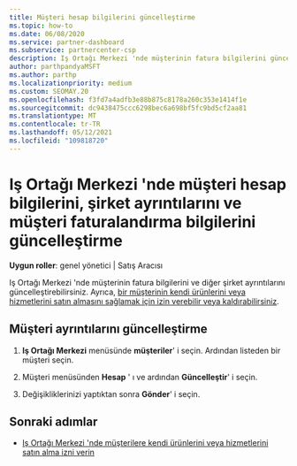 ```yaml
---
title: Müşteri hesap bilgilerini güncelleştirme
ms.topic: how-to
ms.date: 06/08/2020
ms.service: partner-dashboard
ms.subservice: partnercenter-csp
description: Iş Ortağı Merkezi 'nde müşterinin fatura bilgilerini güncelleştirmeyi veya şirket ayrıntılarının nasıl güncelleştireceğinizi öğrenin.
author: parthpandyaMSFT
ms.author: parthp
ms.localizationpriority: medium
ms.custom: SEOMAY.20
ms.openlocfilehash: f3fd7a4adfb3e88b875c8178a260c353e1414f1e
ms.sourcegitcommit: dc9438475ccc6298bec6a698bf5fc9bd5cf2aa81
ms.translationtype: MT
ms.contentlocale: tr-TR
ms.lasthandoff: 05/12/2021
ms.locfileid: "109818720"
---
```

# <a name="update-customer-account-info-company-details-and-customer-billing-information-in-partner-center"></a>Iş Ortağı Merkezi 'nde müşteri hesap bilgilerini, şirket ayrıntılarını ve müşteri faturalandırma bilgilerini güncelleştirme

**Uygun roller**: genel yönetici | Satış Aracısı

Iş Ortağı Merkezi 'nde müşterinin fatura bilgilerini ve diğer şirket ayrıntılarını güncelleştirebilirsiniz. Ayrıca, [bir müşterinin kendi ürünlerini veya hizmetlerini satın almasını sağlamak için izin verebilir veya kaldırabilirsiniz](give-customers-permission.md).

## <a name="update-customer-details"></a>Müşteri ayrıntılarını güncelleştirme

1. **Iş Ortağı Merkezi** menüsünde **müşteriler**' i seçin. Ardından listeden bir müşteri seçin.

2. Müşteri menüsünden **Hesap** ' ı ve ardından **Güncelleştir**' i seçin.

3. Değişikliklerinizi yaptıktan sonra **Gönder**' i seçin.

## <a name="next-steps"></a>Sonraki adımlar

- [Iş Ortağı Merkezi 'nde müşterilere kendi ürünlerini veya hizmetlerini satın alma izni verin](give-customers-permission.md)